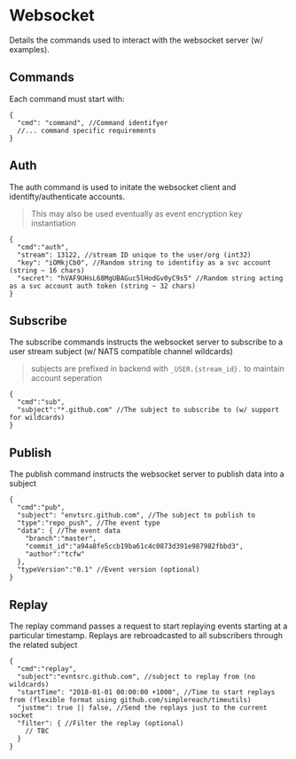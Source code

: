 # Websocket
Details the commands used to interact with the websocket server (w/ examples).

## Commands
Each command must start with:
```
{
  "cmd": "command", //Command identifyer
  //... command specific requirements
}
```

## Auth
The auth command is used to initate the websocket client and identifty/authenticate accounts.
> This may also be used eventually as event encryption key instantiation 
```
{
  "cmd":"auth",
  "stream": 13122, //stream ID unique to the user/org (int32)
  "key": "iOMkjCb0", //Random string to identifiy as a svc account (string ~ 16 chars)
  "secret": "hVAF9UHsL68MgUBAGuc5lHodGv0yC9s5" //Random string acting as a svc account auth token (string ~ 32 chars)
}
```

## Subscribe
The subscribe commands instructs the websocket server to subscribe to a user stream subject (w/ NATS compatible channel wildcards)
> subjects are prefixed in backend with `_USER.{stream_id}.` to maintain account seperation
```
{
  "cmd":"sub",
  "subject":"*.github.com" //The subject to subscribe to (w/ support for wildcards)
}
```

## Publish
The publish command instructs the websocket server to publish data into a subject
```
{
  "cmd":"pub",
  "subject": "envtsrc.github.com", //The subject to publish to
  "type":"repo_push", //The event type
  "data": { //The event data
    "branch":"master",
    "commit_id":"a94a8fe5ccb19ba61c4c0873d391e987982fbbd3",
    "author":"tcfw"
  },
  "typeVersion":"0.1" //Event version (optional)
}
```

## Replay
The replay command passes a request to start replaying events starting at a particular timestamp.
Replays are rebroadcasted to all subscribers through the related subject
```
{
  "cmd":"replay",
  "subject":"evntsrc.github.com", //subject to replay from (no wildcards)
  "startTime": "2018-01-01 00:00:00 +1000", //Time to start replays from (flexible format using github.com/simplereach/timeutils)
  "justme": true || false, //Send the replays just to the current socket
  "filter": { //Filter the replay (optional)
    // TBC
  }
}
```
